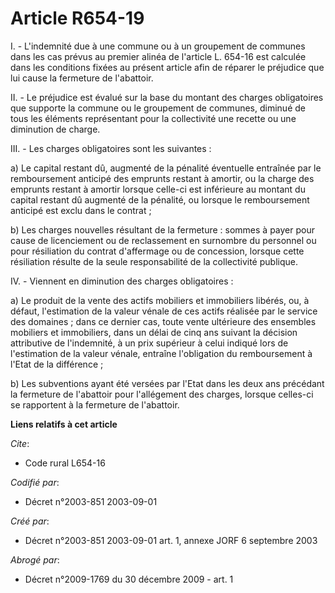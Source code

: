 # Article R654-19

I. - L'indemnité due à une commune ou à un groupement de communes dans les cas prévus au premier alinéa de l'article L.
654-16 est calculée dans les conditions fixées au présent article afin de réparer le préjudice que lui cause la fermeture de
l'abattoir.

II. - Le préjudice est évalué sur la base du montant des charges obligatoires que supporte la commune ou le groupement de
communes, diminué de tous les éléments représentant pour la collectivité une recette ou une diminution de charge.

III. - Les charges obligatoires sont les suivantes :

a) Le capital restant dû, augmenté de la pénalité éventuelle entraînée par le remboursement anticipé des emprunts restant à
amortir, ou la charge des emprunts restant à amortir lorsque celle-ci est inférieure au montant du capital restant dû
augmenté de la pénalité, ou lorsque le remboursement anticipé est exclu dans le contrat ;

b) Les charges nouvelles résultant de la fermeture : sommes à payer pour cause de licenciement ou de reclassement en
surnombre du personnel ou pour résiliation du contrat d'affermage ou de concession, lorsque cette résiliation résulte de la
seule responsabilité de la collectivité publique.

IV. - Viennent en diminution des charges obligatoires :

a) Le produit de la vente des actifs mobiliers et immobiliers libérés, ou, à défaut, l'estimation de la valeur vénale de ces
actifs réalisée par le service des domaines ; dans ce dernier cas, toute vente ultérieure des ensembles mobiliers et
immobiliers, dans un délai de cinq ans suivant la décision attributive de l'indemnité, à un prix supérieur à celui indiqué
lors de l'estimation de la valeur vénale, entraîne l'obligation du remboursement à l'Etat de la différence ;

b) Les subventions ayant été versées par l'Etat dans les deux ans précédant la fermeture de l'abattoir pour l'allégement des
charges, lorsque celles-ci se rapportent à la fermeture de l'abattoir.

**Liens relatifs à cet article**

_Cite_:

  - Code rural L654-16

_Codifié par_:

  - Décret n°2003-851 2003-09-01

_Créé par_:

  - Décret n°2003-851 2003-09-01 art. 1, annexe JORF 6 septembre 2003

_Abrogé par_:

  - Décret n°2009-1769 du 30 décembre 2009 - art. 1

